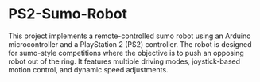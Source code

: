 # PS2-Sumo-Robot
This project implements a remote-controlled sumo robot using an Arduino microcontroller and a PlayStation 2 (PS2) controller. The robot is designed for sumo-style competitions where the objective is to push an opposing robot out of the ring. It features multiple driving modes, joystick-based motion control, and dynamic speed adjustments.

